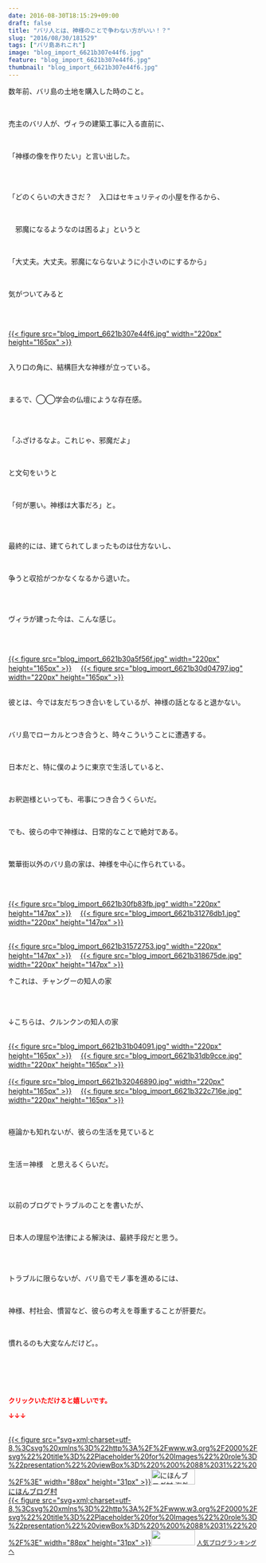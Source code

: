 ```yaml
---
date: 2016-08-30T18:15:29+09:00
draft: false
title: "バリ人とは、神様のことで争わない方がいい！？"
slug: "2016/08/30/181529"
tags: ["バリ島あれこれ"]
image: "blog_import_6621b307e44f6.jpg"
feature: "blog_import_6621b307e44f6.jpg"
thumbnail: "blog_import_6621b307e44f6.jpg"
---
```

<p>数年前、バリ島の土地を購入した時のこと。</p><br/><p>売主のバリ人が、ヴィラの建築工事に入る直前に、</p><br/><p>「神様の像を作りたい」と言い出した。</p><br/><br/><p>「どのくらいの大きさだ？　入口はセキュリティの小屋を作るから、</p><br/><p>　邪魔になるようなのは困るよ」というと</p><br/><p>「大丈夫。大丈夫。邪魔にならないように小さいのにするから」</p><br/><p>気がついてみると</p><br/><p><br/><a href="blog_import_6621b3092976a.jpg">{{< figure src="blog_import_6621b307e44f6.jpg" width="220px" height="165px" >}}</a> <br/></p><p><br/>入り口の角に、結構巨大な神様が立っている。</p><br/><p>まるで、◯◯学会の仏壇にような存在感。</p><br/><p><br/>「ふざけるなよ。これじゃ、邪魔だよ」</p><br/><p>と文句をいうと</p><br/><p>「何が悪い。神様は大事だろ」と。</p><br/><br/><p>最終的には、建てられてしまったものは仕方ないし、</p><br/><p>争うと収拾がつかなくなるから退いた。</p><br/><br/><p>ヴィラが建った今は、こんな感じ。</p><br/><p><br/><a href="blog_import_6621b30ba12c1.jpg">{{< figure src="blog_import_6621b30a5f56f.jpg" width="220px" height="165px" >}}</a> 　<a href="blog_import_6621b30e482b8.jpg">{{< figure src="blog_import_6621b30d04797.jpg" width="220px" height="165px" >}}</a> <br/><br/></p><p>彼とは、今では友だちつき合いをしているが、神様の話となると退かない。</p><p><br/></p><p>バリ島でローカルとつき合うと、時々こういうことに遭遇する。</p><br/><p>日本だと、特に僕のように東京で生活していると、</p><br/><p>お釈迦様といっても、弔事につき合うくらいだ。</p><br/><p>でも、彼らの中で神様は、日常的なことで絶対である。</p><br/><p>繁華街以外のバリ島の家は、神様を中心に作られている。</p><br/><br/><p><a href="blog_import_6621b310ef875.jpg">{{< figure src="blog_import_6621b30fb83fb.jpg" width="220px" height="147px" >}}</a> 　<a href="blog_import_6621b313c3a74.jpg">{{< figure src="blog_import_6621b31276db1.jpg" width="220px" height="147px" >}}</a> </p><p><br/><a href="blog_import_6621b316d89c5.jpg">{{< figure src="blog_import_6621b31572753.jpg" width="220px" height="147px" >}}</a> 　<a href="blog_import_6621b319a4cd0.jpg">{{< figure src="blog_import_6621b318675de.jpg" width="220px" height="147px" >}}</a> <br/></p><p>↑これは、チャングーの知人の家</p><br/><br/><p>↓こちらは、クルンクンの知人の家</p><p><br/><a href="blog_import_6621b31c38344.jpg">{{< figure src="blog_import_6621b31b04091.jpg" width="220px" height="165px" >}}</a> 　<a href="blog_import_6621b31f00a30.jpg">{{< figure src="blog_import_6621b31db9cce.jpg" width="220px" height="165px" >}}</a> <br/><br/><a href="blog_import_6621b32178bef.jpg">{{< figure src="blog_import_6621b32046890.jpg" width="220px" height="165px" >}}</a> 　<a href="blog_import_6621b324144fa.jpg">{{< figure src="blog_import_6621b322c716e.jpg" width="220px" height="165px" >}}</a> <br/></p><br/><p>極論かも知れないが、彼らの生活を見ていると</p><br/><p>生活＝神様　と思えるくらいだ。</p><br/><br/><p>以前のブログでトラブルのことを書いたが、</p><br/><p>日本人の理屈や法律による解決は、最終手段だと思う。</p><br/><br/><p>トラブルに限らないが、バリ島でモノ事を進めるには、</p><br/><p>神様、村社会、慣習など、彼らの考えを尊重することが肝要だ。</p><br/><p>慣れるのも大変なんだけど。。</p><br/><br/><br/><br/><p><font color="#ff0000" size="2"><strong>クリックいただけると嬉しいです。<br/></strong></font></p><p><font color="#ff0000" size="2"><strong>↓↓↓</strong></font></p><p><br/><a href="ranking.html?p_cid=01260127" target="_blank">{{< figure src="svg+xml;charset=utf-8,%3Csvg%20xmlns%3D%22http%3A%2F%2Fwww.w3.org%2F2000%2Fsvg%22%20title%3D%22Placeholder%20for%20Images%22%20role%3D%22presentation%22%20viewBox%3D%220%200%2088%2031%22%20%2F%3E" width="88px" height="31px" >}}<noscript><img border="0" alt="にほんブログ村 海外生活ブログ バリ島情報へ" src="https://img-proxy.blog-video.jp/images?url=http%3A%2F%2Foverseas.blogmura.com%2Fbali%2Fimg%2Fbali88_31.gif" width="88" height="31"></noscript></a><br/><a href="ranking.html?p_cid=01260127" target="_blank">にほんブログ村</a> <br/><a title="人気ブログランキングへ" href="link.php?1804582">{{< figure src="svg+xml;charset=utf-8,%3Csvg%20xmlns%3D%22http%3A%2F%2Fwww.w3.org%2F2000%2Fsvg%22%20title%3D%22Placeholder%20for%20Images%22%20role%3D%22presentation%22%20viewBox%3D%220%200%2088%2031%22%20%2F%3E" width="88px" height="31px" >}}<noscript><img border="0" src="https://blog.with2.net/img/banner/banner_22.gif" width="88" height="31"></noscript></a> <a style="FONT-SIZE: 12px" href="link.php?1804582">人気ブログランキングへ</a> </p>


